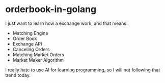 # orderbook-in-golang
I just want to learn how a exchange work, and that means:
- Matching Engine
- Order Book
- Exchange API
- Canceling Orders
- Matching Market Orders
- Market Maker Algorithm

I really hate to use AI for learning programming, so I will not following that trend today.

